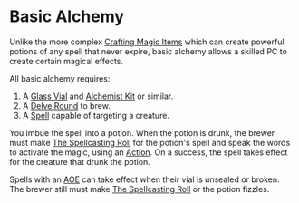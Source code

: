 # Basic Alchemy

Unlike the more complex [Crafting Magic Items](Crafting%20Magic%20Items.md) which can create powerful potions of any spell that never expire, basic alchemy allows a skilled PC to create certain magical effects.

All basic alchemy requires:

1. A [Glass Vial](../../Items%20and%20Gear/Gear/10%20Coins/Glass%20Vial.md) and [Alchemist Kit](../../Items%20and%20Gear/Gear/50%20Coins/Alchemist%20Kit.md) or similar.
2. A [Delve Round](../../Game%20Procedures/Core%20Procedures/Round.md#Delve%20Round) to brew.
3. A [Spell](../Spellcasting/Spells.md) capable of targeting a creature.

You imbue the spell into a potion. When the potion is drunk, the brewer must make [The Spellcasting Roll](../Spellcasting/Spellcasting.md#The%20Spellcasting%20Roll) for the potion's spell and speak the words to activate the magic, using an [Action](../../Game%20Procedures/Core%20Procedures/Action.md). On a success, the spell takes effect for the creature that drunk the potion.

Spells with an [AOE](../Spells/Areas%20of%20Effect/{AOE}%20Area%20of%20Effect.md) can take effect when their vial is unsealed or broken. The brewer still must make [The Spellcasting Roll](../Spellcasting/Spellcasting.md#The%20Spellcasting%20Roll) or the potion fizzles.
